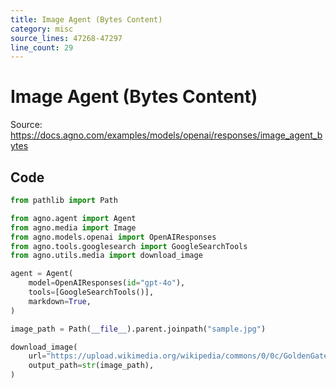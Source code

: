 ```yaml
---
title: Image Agent (Bytes Content)
category: misc
source_lines: 47268-47297
line_count: 29
---
```


# Image Agent (Bytes Content)
Source: https://docs.agno.com/examples/models/openai/responses/image_agent_bytes



## Code

```python cookbook/models/openai/responses/image_agent_bytes.py
from pathlib import Path

from agno.agent import Agent
from agno.media import Image
from agno.models.openai import OpenAIResponses
from agno.tools.googlesearch import GoogleSearchTools
from agno.utils.media import download_image

agent = Agent(
    model=OpenAIResponses(id="gpt-4o"),
    tools=[GoogleSearchTools()],
    markdown=True,
)

image_path = Path(__file__).parent.joinpath("sample.jpg")

download_image(
    url="https://upload.wikimedia.org/wikipedia/commons/0/0c/GoldenGateBridge-001.jpg",
    output_path=str(image_path),
)

